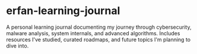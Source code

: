 # erfan-learning-journal
A personal learning journal documenting my journey through cybersecurity, malware analysis, system internals, and advanced algorithms. Includes resources I've studied, curated roadmaps, and future topics I'm planning to dive into.
